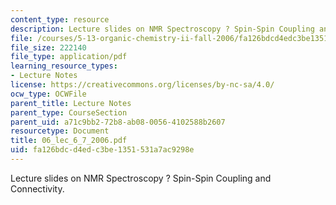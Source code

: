 ```yaml
---
content_type: resource
description: Lecture slides on NMR Spectroscopy ? Spin-Spin Coupling and Connectivity.
file: /courses/5-13-organic-chemistry-ii-fall-2006/fa126bdcd4edc3be1351531a7ac9298e_06_lec_6_7_2006.pdf
file_size: 222140
file_type: application/pdf
learning_resource_types:
- Lecture Notes
license: https://creativecommons.org/licenses/by-nc-sa/4.0/
ocw_type: OCWFile
parent_title: Lecture Notes
parent_type: CourseSection
parent_uid: a71c9bb2-72b8-ab08-0056-4102588b2607
resourcetype: Document
title: 06_lec_6_7_2006.pdf
uid: fa126bdc-d4ed-c3be-1351-531a7ac9298e
---
```

Lecture slides on NMR Spectroscopy ? Spin-Spin Coupling and Connectivity.